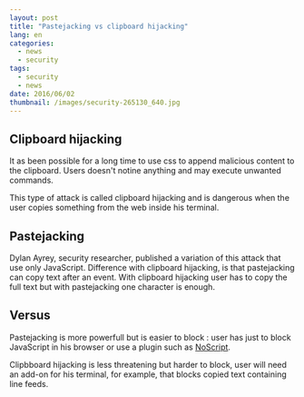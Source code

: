 ```yaml
---
layout: post
title: "Pastejacking vs clipboard hijacking"
lang: en
categories:
  - news
  - security
tags:
  - security
  - news 
date: 2016/06/02
thumbnail: /images/security-265130_640.jpg
---
```

## Clipboard hijacking

It as been possible for a long time to use css to append malicious content to the clipboard. Users doesn't notine anything and may execute unwanted commands.

This type of attack is called clipboard hijacking and is dangerous when the user copies something from the web inside his terminal.

## Pastejacking

Dylan Ayrey, security researcher, published a variation of this attack that use only JavaScript.
Difference with clipboard hijacking, is that pastejacking can copy text after an event.
With clipboard hijacking user has to copy the full text but with pastejacking one character is enough.

## Versus

Pastejacking is more powerfull but is easier to block : user has just to block JavaScript in his browser or use a plugin such as [NoScript][noscript].

Clipbboard hijacking is less threatening but harder to block, user will need an add-on for his terminal, for example, that blocks copied text containing line feeds.

[noscript]:https://noscript.net/ "NoScript"
